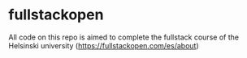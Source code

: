 # fullstackopen
All code on this repo is aimed to complete the fullstack course of the Helsinski university (https://fullstackopen.com/es/about)
